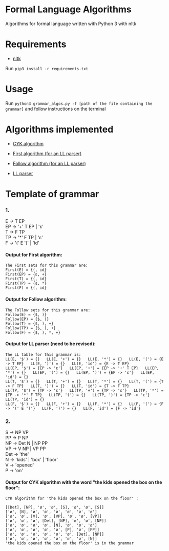 # Formal Language Algorithms
Algorithms for formal language written with Python 3 with nltk

# Requirements
- [nltk](https://www.nltk.org/)

Run `pip3 install -r requirements.txt`

# Usage
Run `python3 grammar_algos.py -f [path of the file containing the grammar]` and follow instructions on the terminal

# Algorithms implemented
- [CYK algorithm](https://en.wikipedia.org/wiki/CYK_algorithm)

- [First algorithm (for an LL parser)](https://en.wikipedia.org/wiki/LL_parser)

- [Follow algorithm (for an LL parser)](https://en.wikipedia.org/wiki/LL_parser)

- [LL parser](https://en.wikipedia.org/wiki/LL_parser)

# Template of grammar
### 1.

E -> T EP  
EP -> '+' T EP | 'ε'  
T -> F TP  
TP -> '*' F TP | 'ε'  
F -> '(' E ')' | 'id'  

#### Output for First algorithm:
```
The First sets for this grammar are: 
First(E) = {(, id}
First(EP) = {ε, +}
First(T) = {(, id}
First(TP) = {ε, *}
First(F) = {(, id}
```

#### Output for Follow algorithm:
```
The Follow sets for this grammar are: 
Follow(E) = {$, )}
Follow(EP) = {$, )}
Follow(T) = {$, ), +}
Follow(TP) = {$, ), +}
Follow(F) = {$, ), *, +}
```

#### Output for LL parser (need to be revised):
```
The LL table for this grammar is: 
LL(E, '$') = {}   LL(E, '+') = {}   LL(E, '*') = {}   LL(E, '(') = {E -> T EP}   LL(E, ')') = {}   LL(E, 'id') = {E -> T EP}   
LL(EP, '$') = {EP -> 'ε'}   LL(EP, '+') = {EP -> '+' T EP}   LL(EP, '*') = {}   LL(EP, '(') = {}   LL(EP, ')') = {EP -> 'ε'}   LL(EP, 'id') = {}   
LL(T, '$') = {}   LL(T, '+') = {}   LL(T, '*') = {}   LL(T, '(') = {T -> F TP}   LL(T, ')') = {}   LL(T, 'id') = {T -> F TP}   
LL(TP, '$') = {TP -> 'ε'}   LL(TP, '+') = {TP -> 'ε'}   LL(TP, '*') = {TP -> '*' F TP}   LL(TP, '(') = {}   LL(TP, ')') = {TP -> 'ε'}   LL(TP, 'id') = {}   
LL(F, '$') = {}   LL(F, '+') = {}   LL(F, '*') = {}   LL(F, '(') = {F -> '(' E ')'}   LL(F, ')') = {}   LL(F, 'id') = {F -> 'id'} 
```

### 2.

S -> NP VP  
PP -> P NP  
NP -> Det N | NP PP  
VP -> V NP | VP PP  
Det -> 'the'  
N -> 'kids' | 'box' | 'floor'  
V -> 'opened'  
P -> 'on'  

#### Output for CYK algorithm with the word "the kids opened the box on the floor":
```
CYK algorithm for 'the kids opened the box on the floor' :

[[Det], [NP], 'ø', 'ø', [S], 'ø', 'ø', [S]]
['ø', [N], 'ø', 'ø', 'ø', 'ø', 'ø', 'ø']
['ø', 'ø', [V], 'ø', [VP], 'ø', 'ø', [VP]]
['ø', 'ø', 'ø', [Det], [NP], 'ø', 'ø', [NP]]
['ø', 'ø', 'ø', 'ø', [N], 'ø', 'ø', 'ø']
['ø', 'ø', 'ø', 'ø', 'ø', [P], 'ø', [PP]]
['ø', 'ø', 'ø', 'ø', 'ø', 'ø', [Det], [NP]]
['ø', 'ø', 'ø', 'ø', 'ø', 'ø', 'ø', [N]]
'the kids opened the box on the floor' is in the grammar
```
